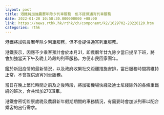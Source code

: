 ```yaml
---
layout: post
title: 港鐵將加強農曆年除夕列車服務　但不提供通宵列車服務
date: 2022-01-20 10:58:30.000000000 +08:00
link: https://news.rthk.hk/rthk/ch/component/k2/1629702-20220120.htm
categories: rthk
---
```


港鐵將加強農曆年除夕列車服務，但不會提供通宵列車服務。

港鐵表示，因應不少乘客預計會於本月31，即農曆年廿九除夕當日提早下班，將會加強當天下午及晚上時段的列車服務，方便市民回家團年。

鑑於新冠疫情的最新情況，以及政府收緊社交距離措施安排，當日服務時間將維持正常，不會提供通宵列車服務。

當日在晚上繁忙時間之前及之後時段，將加密機場快綫及迪士尼綫除外的各條重鐵綫的班次，合共增加270班車。

港鐵會密切監察歲晚及農曆新年假期期間的車務情況，有需要時會加派列車以配合乘客的出行需求。
